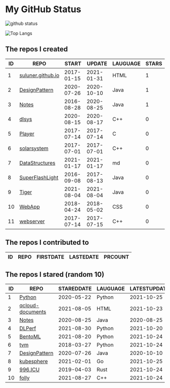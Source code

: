 # My GitHub Status

<img src="https://github-readme-stats-1.yihong0618.vercel.app/api?username=ThaddeusJiang&show_icons=true&&&hide_title=true&count_private=true" alt="github status" />

![Top Langs](https://github-readme-stats-1.yihong0618.vercel.app/api/top-langs/?username=ThaddeusJiang&layout=compact)

<!--START_SECTION:my_github-->
## The repos I created
| ID |                               REPO                                |   START    |   UPDATE   | LAUGUAGE | STARS |
|----|-------------------------------------------------------------------|------------|------------|----------|-------|
|  1 | [suluner.github.io](https://github.com/suluner/suluner.github.io) | 2017-01-15 | 2021-01-31 | HTML     |     1 |
|  2 | [DesignPattern](https://github.com/suluner/DesignPattern)         | 2020-07-26 | 2020-10-10 | Java     |     1 |
|  3 | [Notes](https://github.com/suluner/Notes)                         | 2016-08-28 | 2020-08-25 | Java     |     1 |
|  4 | [dlsys](https://github.com/suluner/dlsys)                         | 2020-08-15 | 2020-08-17 | C++      |     0 |
|  5 | [Player](https://github.com/suluner/Player)                       | 2017-07-14 | 2017-07-14 | C        |     0 |
|  6 | [solarsystem](https://github.com/suluner/solarsystem)             | 2017-07-01 | 2017-07-01 | C++      |     0 |
|  7 | [DataStructures](https://github.com/suluner/DataStructures)       | 2021-01-17 | 2021-01-17 | md       |     0 |
|  8 | [SuperFlashLight](https://github.com/suluner/SuperFlashLight)     | 2016-09-08 | 2017-08-13 | Java     |     0 |
|  9 | [Tiger](https://github.com/suluner/Tiger)                         | 2021-08-04 | 2021-08-04 | Java     |     0 |
| 10 | [WebApp](https://github.com/suluner/WebApp)                       | 2018-04-24 | 2018-05-02 | CSS      |     0 |
| 11 | [webserver](https://github.com/suluner/webserver)                 | 2017-07-14 | 2017-07-15 | C++      |     0 |

## The repos I contributed to
| ID | REPO | FIRSTDATE | LASTEDATE | PRCOUNT |
|----|------|-----------|-----------|---------|

## The repos I stared (random 10)
| ID |                                REPO                                | STAREDDATE | LAUGUAGE | LATESTUPDATE |
|----|--------------------------------------------------------------------|------------|----------|--------------|
|  1 | [Python](https://github.com/TheAlgorithms/Python)                  | 2020-05-22 | Python   | 2021-10-25   |
|  2 | [qcloud-documents](https://github.com/tencentyun/qcloud-documents) | 2021-08-05 | HTML     | 2021-10-23   |
|  3 | [Notes](https://github.com/suluner/Notes)                          | 2020-08-25 | Java     | 2020-08-25   |
|  4 | [DLPerf](https://github.com/Oneflow-Inc/DLPerf)                    | 2021-08-30 | Python   | 2021-10-20   |
|  5 | [BentoML](https://github.com/bentoml/BentoML)                      | 2021-08-20 | Python   | 2021-10-24   |
|  6 | [tvm](https://github.com/apache/tvm)                               | 2018-03-27 | Python   | 2021-10-24   |
|  7 | [DesignPattern](https://github.com/suluner/DesignPattern)          | 2020-07-26 | Java     | 2020-10-10   |
|  8 | [kubesphere](https://github.com/kubesphere/kubesphere)             | 2021-02-01 | Go       | 2021-10-25   |
|  9 | [996.ICU](https://github.com/996icu/996.ICU)                       | 2019-04-03 | Rust     | 2021-10-24   |
| 10 | [folly](https://github.com/facebook/folly)                         | 2021-08-27 | C++      | 2021-10-24   |

<!--END_SECTION:my_github-->